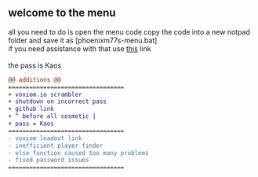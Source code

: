 ## welcome to the menu  

all you need to do is open the menu code copy the code into a new notpad folder and save it as [phoenixm77s-menu.bat]<br>if you need assistance with that use [this](https://www.tutorialspoint.com/batch_script/batch_script_files.htm "How to save batch files") link<br><br>the pass is Kaos

```diff
@@ additions @@
=================================
+ voxiom.io scrambler
+ shutdown on incorrect pass
+ github link
+ ^ before all cosmetic | 
+ pass = Kaos
=================================
- voxiom loadout link
- inefficient player finder
- else function caused too many problems
- fixed password issues
=================================
```
